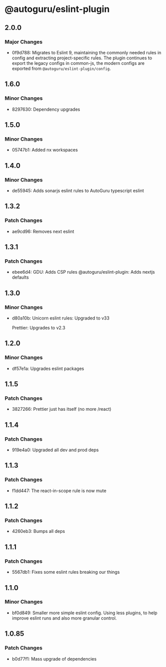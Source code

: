 # @autoguru/eslint-plugin

## 2.0.0

### Major Changes

- 0f9d788: Migrates to Eslint 9, maintaining the commonly needed rules in config
  and extracting project-specific rules. The plugin continues to export the
  legacy configs in common-js, the modern configs are exported from
  `@autoguru/eslint-plugin/config`.

## 1.6.0

### Minor Changes

- 8297630: Dependency upgrades

## 1.5.0

### Minor Changes

- 05747b1: Added nx workspaces

## 1.4.0

### Minor Changes

- de55945: Adds sonarjs eslint rules to AutoGuru typescript eslint

## 1.3.2

### Patch Changes

- ae9cd96: Removes next eslint

## 1.3.1

### Patch Changes

- ebee6d4: GDU: Adds CSP rules @autoguru/eslint-plugin: Adds nextjs defaults

## 1.3.0

### Minor Changes

- d80a10b: Unicorn eslint rules: Upgraded to v33

    Prettier: Upgrades to v2.3

## 1.2.0

### Minor Changes

- df57e1a: Upgrades eslint packages

## 1.1.5

### Patch Changes

- 3827266: Prettier just has itself (no more /react)

## 1.1.4

### Patch Changes

- 919e4a0: Upgraded all dev and prod deps

## 1.1.3

### Patch Changes

- f1dd447: The react-in-scope rule is now mute

## 1.1.2

### Patch Changes

- 4260eb3: Bumps all deps

## 1.1.1

### Patch Changes

- 5567db1: Fixes some eslint rules breaking our things

## 1.1.0

### Minor Changes

- bf0d849: Smaller more simple eslint config. Using less plugins, to help
  improve eslint runs and also more granular control.

## 1.0.85

### Patch Changes

- b0d77f1: Mass upgrade of dependencies

